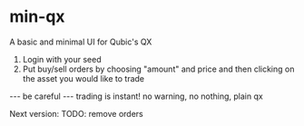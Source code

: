 # min-qx

A basic and minimal UI for Qubic's QX

1. Login with your seed
2. Put buy/sell orders by choosing "amount" and price and then clicking on the asset you would like to trade

--- be careful ---
trading is instant! no warning, no nothing, plain qx

Next version: TODO: remove orders
